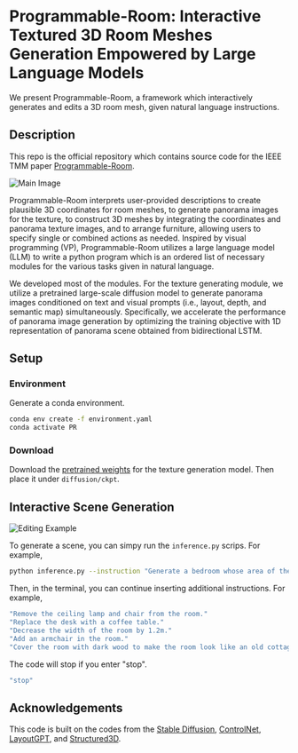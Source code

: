 # Programmable-Room: Interactive Textured 3D Room Meshes Generation Empowered by Large Language Models

We present Programmable-Room, a framework which interactively generates and edits a 3D room mesh, given natural language instructions. 

## Description

This repo is the official repository which contains source code for the IEEE TMM paper [Programmable-Room](https://jihyun0510.github.io/Programmable_Room_Page/).

![Main Image](images/main.png)

Programmable-Room interprets user-provided descriptions to create plausible 3D coordinates for room meshes, to generate panorama images for the texture, to construct 3D meshes by integrating the coordinates and panorama texture images, and to arrange furniture, allowing users to specify single or combined actions as needed. 
Inspired by visual programming (VP), Programmable-Room utilizes a large language model (LLM) to write a python program which is an ordered list of necessary modules for the various tasks given in natural language. 

We developed most of the modules. For the texture generating module, we utilize a pretrained large-scale diffusion model to generate panorama images conditioned on text and visual prompts (i.e., layout, depth, and semantic map) simultaneously. Specifically, we accelerate the performance of panorama image generation by optimizing the training objective with 1D representation of panorama scene obtained from bidirectional LSTM.

## Setup

### Environment
Generate a conda environment.

```bash
conda env create -f environment.yaml
conda activate PR
```
### Download
Download the [pretrained weights](https://drive.google.com/file/d/1zU6xGu9DK4OKGUVTS65zL45TEX78sbAC/view?usp=sharing) for the texture generation model. Then place it under ```diffusion/ckpt```.

## Interactive Scene Generation

![Editing Example](images/editing.png)

To generate a scene, you can simpy run the ```inference.py``` scrips. For example,

```bash
python inference.py --instruction "Generate a bedroom whose area of the floor is equal to 30m^2. The walls, where there are a door and a window, are covered with light green fabric with stripes."
```

Then, in the terminal, you can continue inserting additional instructions. For example,

```bash
"Remove the ceiling lamp and chair from the room."
"Replace the desk with a coffee table."
"Decrease the width of the room by 1.2m."
"Add an armchair in the room."
"Cover the room with dark wood to make the room look like an old cottage."
```

The code will stop if you enter "stop".

```bash
"stop"
```

## Acknowledgements
This code is built on the codes from the [Stable Diffusion](https://github.com/CompVis/stable-diffusion.git), [ControlNet](https://github.com/lllyasviel/ControlNet.git), [LayoutGPT](https://github.com/weixi-feng/LayoutGPT.git), and [Structured3D](https://github.com/bertjiazheng/Structured3D.git).
